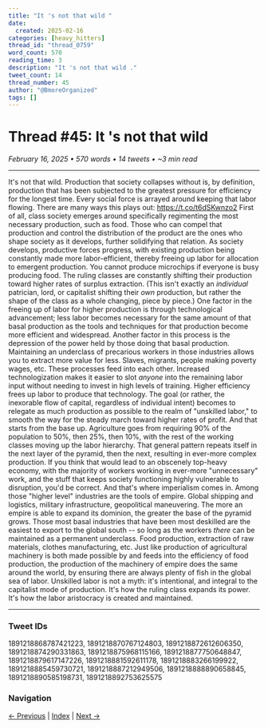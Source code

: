```yaml
---
title: "It 's not that wild "
date:
  created: 2025-02-16
categories: [heavy_hitters]
thread_id: "thread_0759"
word_count: 570
reading_time: 3
description: "It 's not that wild ."
tweet_count: 14
thread_number: 45
author: "@BmoreOrganized"
tags: []
---
```

# Thread #45: It 's not that wild 

*February 16, 2025 • 570 words • 14 tweets • ~3 min read*

---

It's not that wild. Production that society collapses without is, by definition, production that has been subjected to the greatest pressure for efficiency for the longest time. Every social force is arrayed around keeping that labor flowing. There are many ways this plays out: https://t.co/t6dSKwnzo2 First of all, class society emerges around specifically regimenting the most necessary production, such as food. Those who can compel that production and control the distribution of the product are the ones who shape society as it develops, further solidifying that relation. As society develops, productive forces progress, with existing production being constantly made more labor-efficient, thereby freeing up labor for allocation to emergent production. You cannot produce microchips if everyone is busy producing food. The ruling classes are constantly shifting their production toward higher rates of surplus extraction. (This isn't exactly an *individual* patrician, lord, or capitalist shifting their *own* production, but rather the shape of the class as a whole changing, piece by piece.) One factor in the freeing up of labor for higher production is through technological advancement; less labor becomes necessary for the same amount of that basal production as the tools and techniques for that production become more efficient and widespread. Another factor in this process is the depression of the power held by those doing that basal production. Maintaining an underclass of precarious workers in those industries allows you to extract more value for less. Slaves, migrants, people making poverty wages, etc. These processes feed into each other. Increased technologization makes it easier to slot *anyone* into the remaining labor input without needing to invest in high levels of training. Higher efficiency frees up labor to produce that technology. The goal (or rather, the inexorable flow of capital, regardless of individual intent) becomes to relegate as much production as possible to the realm of "unskilled labor," to smooth the way for the steady march toward higher rates of profit. And that starts from the base up. Agriculture goes from requiring 90% of the population to 50%, then 25%, then 10%, with the rest of the working classes moving up the labor hierarchy. That general pattern repeats itself in the next layer of the pyramid, then the next, resulting in ever-more complex production. If you think that would lead to an obscenely top-heavy economy, with the majority of workers working in ever-more "unnecessary" work, and the stuff that keeps society functioning highly vulnerable to disruption, you'd be correct. And that's where imperialism comes in. Among those "higher level" industries are the tools of empire. Global shipping and logistics, military infrastructure, geopolitical maneuvering. The more an empire is able to expand its dominion, the greater the base of the pyramid grows. Those most basal industries that have been most deskilled are the easiest to export to the global south -- so long as the workers *there* can be maintained as a permanent underclass. Food production, extraction of raw materials, clothes manufacturing, etc. Just like production of agricultural machinery is both made possible by and feeds into the efficiency of food production, the production of the machinery of empire does the same around the world, by ensuring there are always plenty of fish in the global sea of labor. Unskilled labor is not a myth: it's intentional, and integral to the capitalist mode of production. It's how the ruling class expands its power. It's how the labor aristocracy is created and maintained.

---

### Tweet IDs
1891218868787421223, 1891218870767124803, 1891218872612606350, 1891218874290331863, 1891218875968115166, 1891218877750648847, 1891218879617147226, 1891218881592611178, 1891218883266199922, 1891218885459730721, 1891218887212949506, 1891218888890658845, 1891218890585198731, 1891218892753625575

### Navigation
[← Previous](044-*.md) | [Index](index.md) | [Next →](046-*.md)